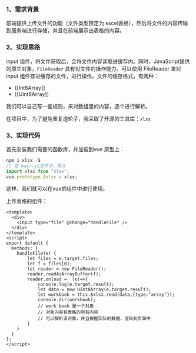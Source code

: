 ### 1、需求背景

前端提供上传文件的功能（文件类型限定为 excel表格），然后将文件的内容传输到服务端进行存储，并且在前端展示出表格的内容。

### 2、实现思路

input 组件，将文件获取后，会将文件内容读取进缓存内。同时，JavaScript提供的原生对象，`FileReader` 具有对文件的操作能力。可以使用  FileReader  来对input 组件存进缓存的文件，进行操作。文件的缓存格式，有两种：

* [[Int8Array]]
* [[Uint8Array]]

我们可以自己写一套规则，来对数组里的内容，逐个进行解析。

在项目中，为了避免重复造轮子，我采取了开源的工具库：`xlsx` 

### 3、实现代码

首先安装我们需要的函数库，并加载到vue 原型上：

```javascript
npm i xlsx -S
// 在 main.js文件中，导入
import xlsx from "xlsx";
vue.prototype.$xlsx = xlsx;
```

这样，我们就可以在vue的组件中进行使用。

上传表格的组件：

```vue
<template>
  <div>
    <input type="file" @change="handleFile" />
  </div>
</template>
<script>
export default {
  methods: {
    handleFile(e) {
        let files = e.target.files;
        let f = files[0];
        let reader = new FileReader();
        reader.readAsArrayBuffer(f);
        reader.onload =  (e)=>{
            console.log(e.target.result);
            let data = new Uint8Array(e.target.result);
            let workbook = this.$xlsx.read(data,{type:"array"});
            console.dir(workbook);
            // work book 是一个对象
            // 对象内容有表格的所有内容
            // 可以解析该对象，并且根据实际的数据，渲染到页面中
        }
    }
  }
};
</script>
```












